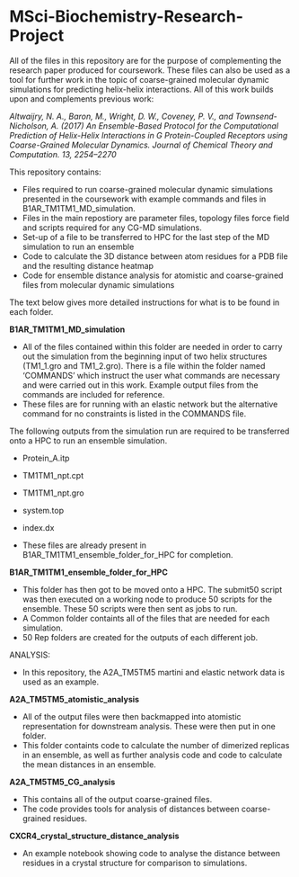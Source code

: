 # MSci-Biochemistry-Research-Project

All of the files in this repository are for the purpose of complementing the research paper produced for coursework. These files can also be used as a tool for further work in the topic of coarse-grained molecular dynamic simulations for predicting helix-helix interactions. All of this work builds upon and complements previous work:

*Altwaijry, N. A., Baron, M., Wright, D. W., Coveney, P. V., and Townsend-Nicholson, A. (2017) An Ensemble-Based Protocol for the Computational Prediction of Helix-Helix Interactions in G Protein-Coupled Receptors using Coarse-Grained Molecular Dynamics. Journal of Chemical Theory and Computation. 13, 2254–2270*

This repository contains:
* Files required to run coarse-grained molecular dynamic simulations presented in the coursework with example commands and files in B1AR_TM1TM1_MD_simulation. 
* Files in the main repostiory are parameter files, topology files force field and scripts required for any CG-MD simulations.
* Set-up of a file to be transferred to HPC for the last step of the MD simulation to run an ensemble 
* Code to calculate the 3D distance between atom residues for a PDB file and the resulting distance heatmap
* Code for ensemble distance analysis for atomistic and coarse-grained files from molecular dynamic simulations

The text below gives more detailed instructions for what is to be found in each folder. 

**B1AR_TM1TM1_MD_simulation**
- All of the files contained within this folder are needed in order to carry out the simulation from the beginning input of two helix structures (TM1_1.gro and TM1_2.gro). There is a file within the folder named ‘COMMANDS’ which instruct the user what commands are necessary and were carried out in this work. Example output files from the commands are included for reference. 
- These files are for running with an elastic network but the alternative command for no constraints is listed in the COMMANDS file. 

The following outputs from the simulation run are required to be transferred onto a HPC to run an ensemble simulation.
- Protein_A.itp
- TM1TM1_npt.cpt
- TM1TM1_npt.gro
- system.top 
- index.dx

- These files are already present in B1AR_TM1TM1_ensemble_folder_for_HPC for completion. 

**B1AR_TM1TM1_ensemble_folder_for_HPC**
- This folder has then got to be moved onto a HPC. The submit50 script was then executed on a working node to produce 50 scripts for the ensemble. These 50 scripts were then sent as jobs to run. 
- A Common folder containts all of the files that are needed for each simulation.
- 50 Rep folders are created for the outputs of each different job.

ANALYSIS:
- In this repository, the A2A_TM5TM5 martini and elastic network data is used as an example. 

**A2A_TM5TM5_atomistic_analysis**
- All of the output files were then backmapped into atomistic representation for downstream analysis. These were then put in one folder. 
- This folder containts code to calculate the number of dimerized replicas in an ensemble, as well as further analysis code and code to calculate the mean distances in an ensemble. 

**A2A_TM5TM5_CG_analysis**
- This contains all of the output coarse-grained files.
- The code provides tools for analysis of distances between coarse-grained residues.

**CXCR4_crystal_structure_distance_analysis**
- An example notebook showing code to analyse the distance between residues in a crystal structure for comparison to simulations. 

